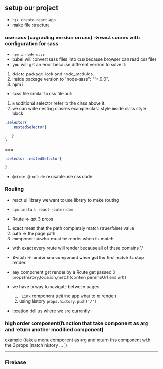 ## setup our project
* ``` npx create-react-app ```
* make file structure

### use sass (upgrading version on css) =>react comes with configuration for sass
* ``` npm i node-sass ```
* babel will convert sass files into css(because browser can read css file)
* you will get an error because different version to solve it:
1. delete package-lock and node_modules.
2. inside package version to "node-sass": "^4.0.0".
3. npm i
* scss file similar to css file but:
1. ``` & ``` additional selector refer to the class above it.
2. we can write nesting classes 
example:class style inside class style block 
 ```scss
.selector{
    .nestedSelector{

    }
}
 ```
===
```css
.selector .nestedSelector{

}
```
* ``` @mixin @include ``` re usable use css code

### Routing
* react ui library we want to use library to make routing

* ``` npm install react-router-dom ```
* Route => get 3 props
1. exact mean that the path completely match (true/false) value
2. path => the page path
2. component =>what must be render when its match
* with exact every route will render because all of these contains '/
* Switch => render one component
when get the first match its stop render.
* any component get render by a Route get passed 3 props(history,location,match(contain paramsUrl and url))

* we have to way to navigate between pages 
    1. ```  Link ``` component (tell the app what to re render) 
    2. using history ``` props.history.push('/') ```

* location :tell us where we are currently


### high order component(function that take component as arg and return another modified component)
example (take a menu component as arg and return this component with the 3 props (match history ... ))

-----------------------------
### Firebase

